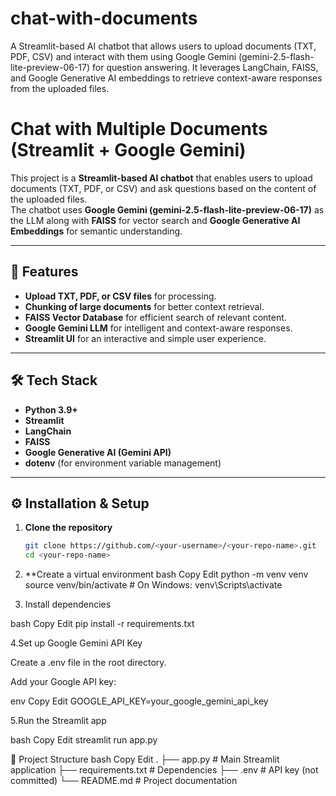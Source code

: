 # chat-with-documents
A Streamlit-based AI chatbot that allows users to upload documents (TXT, PDF, CSV) and interact with them using Google Gemini (gemini-2.5-flash-lite-preview-06-17) for question answering.  It leverages LangChain, FAISS, and Google Generative AI embeddings to retrieve context-aware responses from the uploaded files.

# Chat with Multiple Documents (Streamlit + Google Gemini)

This project is a **Streamlit-based AI chatbot** that enables users to upload documents (TXT, PDF, or CSV) and ask questions based on the content of the uploaded files.  
The chatbot uses **Google Gemini (gemini-2.5-flash-lite-preview-06-17)** as the LLM along with **FAISS** for vector search and **Google Generative AI Embeddings** for semantic understanding.

---

## 🚀 Features
- **Upload TXT, PDF, or CSV files** for processing.
- **Chunking of large documents** for better context retrieval.
- **FAISS Vector Database** for efficient search of relevant content.
- **Google Gemini LLM** for intelligent and context-aware responses.
- **Streamlit UI** for an interactive and simple user experience.

---

## 🛠 Tech Stack
- **Python 3.9+**
- **Streamlit**
- **LangChain**
- **FAISS**
- **Google Generative AI (Gemini API)**
- **dotenv** (for environment variable management)

---

## ⚙️ Installation & Setup

1. **Clone the repository**
   ```bash
   git clone https://github.com/<your-username>/<your-repo-name>.git
   cd <your-repo-name>
2. **Create a virtual environment
bash
Copy
Edit
python -m venv venv
source venv/bin/activate   # On Windows: venv\Scripts\activate

3. Install dependencies

bash
Copy
Edit
pip install -r requirements.txt

4.Set up Google Gemini API Key

Create a .env file in the root directory.

Add your Google API key:

env
Copy
Edit
GOOGLE_API_KEY=your_google_gemini_api_key

5.Run the Streamlit app

bash
Copy
Edit
streamlit run app.py

📂 Project Structure
bash
Copy
Edit
.
├── app.py              # Main Streamlit application
├── requirements.txt    # Dependencies
├── .env                # API key (not committed)
└── README.md           # Project documentation
